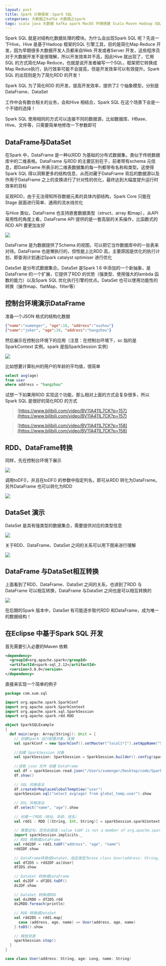 ```yaml
---
layout: post
title: Spark 计算框架：Spark SQL
categories: 大数据之kafka 大数据之spark
tags: scala java 大数据 kafka spark MacOS 环境搭建 Scala Maven Hadoop SQL Hive 关系型数据库 结构化数据 RDD RDMS 数仓 DataFrame DataSet
---
```


Spark SQL 就是对结构化数据处理的模块。为什么会出现Spark SQL 呢？先说一下Hive，Hive 是基于Hadoop 框架的SQL 引擎工具，目的是简化Map Reduce 开发，因为早期很多大数据开发人员都来自Web 开发或者Server 开发，这些程序员对于大数据开发不是很理解，所以开发效率并不高，因此Hive 就出现了，它用SQL 的方式简化Map Reduce，也就是说开发者编写一个SQL，框架把它转换成Map Reduce执行，执行效率可能不会提高，但是开发效率可以有效提升。Spark SQL 的出现则是为了简化RDD 的开发！

Spark SQL 为了简化RDD 的开发，提高开发效率，提供了2 个抽象模型，分别是DataFrame、DataSet

工作中会有数仓相关的业务，会和Hive 相结合，Spark SQL 在这个场景下会是一个不错的选择！

Spark SQL 使用相同的方式可以连接不同的数据源，比如数据库、HBase、Hive、文件等，只需要简单地修改一下参数即可

## DataFrame与DataSet

在Spark 中，DataFrame 是一种以RDD 为基础的分布式数据集，类似于传统数据库中的二维表格。DataFrame 与RDD 的主要区别在于，前者带有schema 元信息，即DataFrame 所表示的二维表数据集的每一列都带有名称和类型。这使得Spark SQL 得以洞察更多的结构信息，从而对藏于DataFrame 背后的数据源以及作用于DataFrame 之上的变换进行了针对性的优化，最终达到大幅度提升运行时效率的目标

反观RDD，由于无法得知所存数据元素的具体内部结构，Spark Core 只能在Stage 层面进行简单、通用的流水线优化

与Hive 类似，DataFrame 也支持嵌套数据类型（struct、array 和map），从API 易用性的角度上看，DataFrame API 提供的是一套高层的关系操作，比函数式的RDD API 要更加友好

![](../media/image/2020-11-26-2/01.png)

DataFrame 是为数据提供了Schema 的视图，可以把它当作数据库中的一张表来对待。DataFrame 也是懒执行的，但性能上比RDD 高，主要原因是优化的执行计划，即查询计划通过Spark catalyst optimiser 进行优化

DataSet 是分布式数据集合。DataSet 是Spark 1.6 中添加的一个新抽象，是DataFrame 的一个扩展，它提供了RDD 的优势（强类型、使用强大的lambda 函数的能力）以及Spark SQL 优化执行引擎的优点。DataSet 也可以使用功能性的转换（操作map、flatMap、filter等）

## 控制台环境演示DataFrame

准备一个JSON 格式的结构化数据

```json
{"name":"xumenger", "age":18, "address":"xuzhou"}
{"name":"joker", "age":38, "address":"hangzhou"}
```

然后展示在控制台环境下的应用（注意：在控制台环境下，sc 指的是SparkContext 实例，spark 是指SparkSession 实例）

![](../media/image/2020-11-26-2/02.png)

比如想要计算杭州的用户的年龄的平均值，很简单

```sql
select avg(age) 
from user
where address = "hangzhou"
```

试想一下如果用RDD 实现这个功能，那么相对上面的方式会复杂很多，所以Spark SQL 是很好的简化RDD 的方式

>[https://www.bilibili.com/video/BV11A411L7CK?p=157](https://www.bilibili.com/video/BV11A411L7CK?p=157)

>[https://www.bilibili.com/video/BV11A411L7CK?p=158](https://www.bilibili.com/video/BV11A411L7CK?p=158)

## RDD、DataFrame转换

同样，先在控制台环境下展示

![](../media/image/2020-11-26-2/03.png)

调用toDF()，并且在toDF() 的参数中指定列名，即可从RDD 转化为DataFrame。另外DataFrame 也可以转化为RDD

![](../media/image/2020-11-26-2/04.png)

## DataSet 演示

DataSet 是具有强类型的数据集合，需要提供对应的类型信息

![](../media/image/2020-11-26-2/05.png)

关于RDD、DataFrame、DataSet 之间的关系可以用下图来进行理解

![](../media/image/2020-11-26-2/06.png)

## DataFrame 与DataSet相互转换

上面看到了RDD、DataFrame、DataSet 之间的关系，也讲到了RDD 与DataFrame 可以相互转换，DataFrame 与DataSet 之间也是可以相互转换的

![](../media/image/2020-11-26-2/07.png)

在后期的Spark 版本中，DataSet 有可能逐步取代RDD 和DataFrame，成为唯一的数据结构！

## 在Eclipse 中基于Spark SQL 开发

首先需要引入必要的Maven 依赖

```xml
<dependency>
  <groupId>org.apache.spark</groupId>  
  <artifactId>spark-sql_2.12</artifactId>  
  <version>3.0.0</version>  
</dependency>
```

直接来实现一个简单的例子

```scala
package com.xum.sql

import org.apache.spark.SparkConf
import org.apache.spark.SparkContext
import org.apache.spark.sql.SparkSession
import org.apache.spark.rdd.RDD

object SparkSQLExample 
{
  def main(args: Array[String]): Unit = {
    // 创建Spark 运行配置对象，连接
    val sparkConf = new SparkConf().setMaster("local[*]").setAppName("SparkSQLExample")
    
    //创建 SparkSession 对象
    val sparkSession: SparkSession = SparkSession.builder().config(sparkConf).getOrCreate() 
    
    //读取 json 文件 创建 DataFrame 
    val df = sparkSession.read.json("/Users/xumenger/Desktop/code/Spark/data/user.json")
    df.show()
    
    // SQL 风格语法
    df.createOrReplaceGlobalTempView("user")
    sparkSession.sql("select avg(age) from global_temp.user").show
    
    // DSL 风格语法
    df.select("name", "age").show
    
    // 创建一个RDD（地址、年龄、姓名）
    val rdd1 : RDD [(String, Int, String)] = sparkSession.sparkContext.makeRDD(List(("hangzhou", 18, "jk"), ("xuzhou", 19, "xumeng")))
    
    // 需要这句，否则会报错：value toDF is not a member of org.apache.spark.rdd.RDD[(String, Int, String)]
    import sparkSession.implicits._
    // RDD 转换成DataFrame
    val rdd2DF = rdd1.toDF("address", "age", "name")
    rdd2DF.show
    
    // DataFrame转换成DataSet，指定类型为case class User(address: String, age: Long, username: String)
    val df2DS = rdd2DF.as[User]
    df2DS.show
    
    // DataSet 转换成DataFrame
    val ds2DF = df2DS.toDF()
    ds2DF.show
    
    // DataSet 转换成RDD
    val ds2RDD = df2DS.rdd
    ds2RDD.foreach(println)
    
    // RDD 转换成DataSet
    val rdd2DS = rdd1.map{
      case (address, age, name) => User(address, age, name)
    }.toDS().show
    
    // 释放资源
    sparkSession.stop()
  }
}

case class User(address: String, age: Long, name: String)
```
